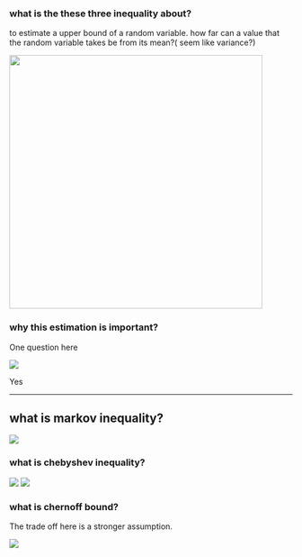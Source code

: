 ### what is the these three inequality about?

to estimate a upper bound of a random variable.
how far can a value that the random variable takes be from its mean?( seem like variance?)


<img src="https://ws2.sinaimg.cn/large/006tNc79ly1fzajc9oiupj30tg0min6b.jpg" width="450px"/>

### why this estimation is important?

One question here

![](https://ws1.sinaimg.cn/large/006tNc79ly1fzak36vqr1j31xy0kmb29.jpg)

Yes

---

## what is markov inequality?

![](https://ws2.sinaimg.cn/large/006tNc79ly1fzak42fg3vj30x80k6aqp.jpg)


### what is chebyshev inequality?


![](https://ws3.sinaimg.cn/large/006tNc79ly1fzak4i8pduj30xe08mdn2.jpg)
![](https://ws4.sinaimg.cn/large/006tNc79ly1fzak9hrowfj312u05a0xu.jpg)

### what is chernoff bound?

The trade off here is a stronger assumption.


![](https://ws3.sinaimg.cn/large/006tNc79ly1fzak94n8o6j31eu0jshd5.jpg)
